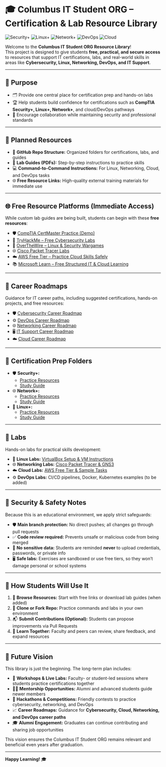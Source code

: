 # 🎓 Columbus IT Student ORG – Certification & Lab Resource Library

![Security+](https://img.shields.io/badge/Security%2B-Practice-blue?style=for-the-badge&logo=shield)
![Linux+](https://img.shields.io/badge/Linux%2B-Practice-orange?style=for-the-badge&logo=linux)
![Network+](https://img.shields.io/badge/Network%2B-Practice-red?style=for-the-badge&logo=cisco)
![DevOps](https://img.shields.io/badge/DevOps-Labs-purple?style=for-the-badge&logo=jenkins)
![Cloud](https://img.shields.io/badge/Cloud-Practice-lightblue?style=for-the-badge&logo=aws)


Welcome to the **Columbus IT Student ORG Resource Library**!  
This project is designed to give students **free, practical, and secure access** to resources that support IT certifications, labs, and real-world skills in areas like **Cybersecurity, Linux, Networking, DevOps, and IT Support**.

---

## 📌 Purpose
- 🗂 Provide one central place for certification prep and hands-on labs  
- 🏆 Help students build confidence for certifications such as **CompTIA Security+, Linux+, Network+**, and cloud/DevOps pathways  
- 🤝 Encourage collaboration while maintaining security and professional standards  

---

## 📂 Planned Resources
- 📁 **GitHub Repo Structure:** Organized folders for certifications, labs, and guides  
- 📄 **Lab Guides (PDFs):** Step-by-step instructions to practice skills  
- 💻 **Command-to-Command Instructions:** For Linux, Networking, Cloud, and DevOps tasks  
- 🌐 **Free Resource Links:** High-quality external training materials for immediate use  

---

## 🌐 Free Resource Platforms (Immediate Access)
While custom lab guides are being built, students can begin with these **free resources**:

- 🛡 [CompTIA CertMaster Practice (Demo)](https://www.comptia.org/certifications)  
- 🔐 [TryHackMe – Free Cybersecurity Labs](https://tryhackme.com/)  
- 🐧 [OverTheWire – Linux & Security Wargames](https://overthewire.org/)  
- 🌐 [Cisco Packet Tracer Labs](https://www.netacad.com/courses/packet-tracer)  
- ☁️ [AWS Free Tier – Practice Cloud Skills Safely](https://aws.amazon.com/free/)  
- 📚 [Microsoft Learn – Free Structured IT & Cloud Learning](https://learn.microsoft.com/)  

---

## 📂 Career Roadmaps
Guidance for IT career paths, including suggested certifications, hands-on projects, and free resources:

- 🛡 [Cybersecurity Career Roadmap](career-roadmaps/cybersecurity.md)  
- ⚙️ [DevOps Career Roadmap](career-roadmaps/devops.md)  
- 🌐 [Networking Career Roadmap](career-roadmaps/networking.md)  
- 🖥 [IT Support Career Roadmap](career-roadmaps/it-support.md)  
- ☁️ [Cloud Career Roadmap](career-roadmaps/cloud.md)  

---

## 📂 Certification Prep Folders
- 🛡 **Security+:**  
  - [Practice Resources](certifications/security+/practice_resources.md)  
  - [Study Guide](certifications/security+/study_guide.md)  
- 🌐 **Network+:**  
  - [Practice Resources](certifications/network+/practice_resources.md)  
  - [Study Guide](certifications/network+/study_guide.md)  
- 🐧 **Linux+:**  
  - [Practice Resources](certifications/linux+/practice_resources.md)  
  - [Study Guide](certifications/linux+/study_guide.md)  

---

## 📂 Labs
Hands-on labs for practical skills development:

- 🐧 **Linux Labs:** [VirtualBox Setup & VM Instructions](labs/linux/virtualbox.md)  
- 🌐 **Networking Labs:** [Cisco Packet Tracer & GNS3](labs/networking/)  
- ☁️ **Cloud Labs:** [AWS Free Tier & Sample Tasks](labs/cloud/)  
- ⚙️ **DevOps Labs:** CI/CD pipelines, Docker, Kubernetes examples (to be added)  

---

## 🔐 Security & Safety Notes
Because this is an educational environment, we apply strict safeguards:

- 🛡 **Main branch protection:** No direct pushes; all changes go through pull requests  
- ✅ **Code review required:** Prevents unsafe or malicious code from being merged  
- 🚫 **No sensitive data:** Students are reminded **never** to upload credentials, passwords, or private info  
- 🖥 **Safe labs:** Exercises are sandboxed or use free tiers, so they won’t damage personal or school systems  

---

## 🚀 How Students Will Use It
1. 📖 **Browse Resources:** Start with free links or download lab guides (when added)  
2. 🔧 **Clone or Fork Repo:** Practice commands and labs in your own environment  
3. 📬 **Submit Contributions (Optional):** Students can propose improvements via Pull Requests  
4. 👥 **Learn Together:** Faculty and peers can review, share feedback, and expand resources  

---

## 🌟 Future Vision
This library is just the beginning. The long-term plan includes:

- 🏫 **Workshops & Live Labs:** Faculty- or student-led sessions where students practice certifications together  
- 👨‍🏫 **Mentorship Opportunities:** Alumni and advanced students guide newer members  
- 🏁 **Hackathons & Competitions:** Friendly contests to practice cybersecurity, networking, and DevOps  
- 📈 **Career Roadmaps:** Guidance for **Cybersecurity, Cloud, Networking, and DevOps career paths**  
- 🎓 **Alumni Engagement:** Graduates can continue contributing and sharing job opportunities  

This vision ensures the Columbus IT Student ORG remains relevant and beneficial even years after graduation.

---

**Happy Learning!** 🎓
